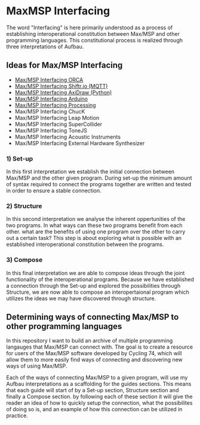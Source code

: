 # MaxMSP Interfacing
The word "Interfacing" is here primarily understood as a process of establishing interoperational constitution between Max/MSP and other programming languages. This constitutional process is realized through three interpretations of Aufbau.

## Ideas for Max/MSP Interfacing
- [Max/MSP Interfacing ORCA](https://github.com/L4COUR/MaxMSP-Interfacing/tree/master/MaxMSP%20Interfacing%20ORCA)
- [Max/MSP Interfacing Shiftr.io (MQTT)](https://github.com/L4COUR/MaxMSP-Interfacing/tree/master/MaxMSP%20Interfacing%20Shiftr.io%20-%20MQTT)
- [Max/MSP Interfacing AxiDraw (Python)](https://github.com/L4COUR/MaxMSP-Interfacing/tree/master/MaxMSP%20Interfacing%20AxiDraw%20(Python))
- [Max/MSP Interfacing Arduino](https://github.com/L4COUR/MaxMSP-Interfacing/tree/master/MaxMSP%20Interfacing%20Arduino)
- [Max/MSP Interfacing Processing](https://github.com/L4COUR/MaxMSP-Interfacing/tree/master/MaxMSP%20Interfacing%20Processing)
- Max/MSP Interfacing ChucK
- Max/MSP Interfacing Leap Motion
- Max/MSP Interfacing SuperCollider
- Max/MSP Interfacing ToneJS
- Max/MSP Interfacing Acoustic Instruments
- Max/MSP Interfacing External Hardware Synthesizer

### 1) Set-up
In this first interpretation we establish the initial connection between Max/MSP and the other given program. During set-up the minimum amount of syntax required to connect the programs together are written and tested in order to ensure a stable connection.

### 2) Structure
In this second interpretation we analyse the inherent oppertunities of the two programs. In what ways can these two programs benefit from each other. what are the benefits of using one program over the other to carry out a certain task? This step is about exploring what is possible with an established interoperational constitution between the programs.

### 3) Compose
In this final interpretation we are able to compose ideas through the joint functionality of the interoperational programs. Because we have established a connection through the Set-up and explored the possibilities through Structure, we are now able to compose an interopertaional program which utilizes the ideas we may have discovered through structure.

## Determining ways of connecting Max/MSP to other programming languages
In this repository I want to build an archive of multiple programming langauges that Max/MSP can connect with. The goal is to create a resource for users of the Max/MSP software developed by Cycling 74, which will allow them to more easily find ways of connecting and discovering new ways of using Max/MSP.

Each of the ways of connecting Max/MSP to a given program, will use my Aufbau interpretations as a scaffolding for the guides sections. This means that each guide will start of by a Set-up section, Structure section and finally a Compose section. by following each of these section it will give the reader an idea of how to quickly setup the connection, what the possibilites of doing so is, and an example of how this connection can be utilized in practice. 
